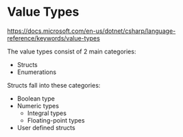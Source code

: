 # Value Types

https://docs.microsoft.com/en-us/dotnet/csharp/language-reference/keywords/value-types

The value types consist of 2 main categories:
* Structs
* Enumerations

Structs fall into these categories:
* Boolean type
* Numeric types
  - Integral types
  - Floating-point types
* User defined structs

